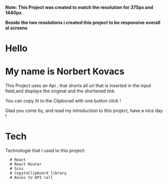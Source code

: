 **Note: This Project was created to match the resolution for 375px and 1440px.**

**Beside the two resolutions i created this project to be responsive overall al screens**

# Hello

# My name is Norbert Kovacs

This Project uses an Api , that shorts all url that is inserted in the input field,and displays the original and the shortened link.

You can copy itt to the Clipborad with one button click !

Glad you come by, and read my introduction to this project, have a nice day !

# Tech

Technologie that i used to this project:

      # React
      # React Router
      # Scss
      # CopytoClipboard library
      # Axios to API call
